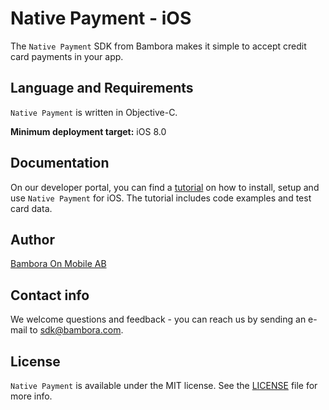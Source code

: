 # Native Payment - iOS

The `Native Payment` SDK from Bambora makes it simple to accept credit card payments in your app. 

## Language and Requirements

`Native Payment` is written in Objective-C.

**Minimum deployment target:** iOS 8.0

## Documentation

On our developer portal, you can find a [tutorial](http://dev.bambora.com/mobile.html#native-payment-ios) on how to install, setup and use `Native Payment` for iOS. The tutorial includes code examples and test card data.

## Author

[Bambora On Mobile AB](http://www.bambora.com/en/bambora-on-mobile/)

## Contact info

We welcome questions and feedback - you can reach us by sending an e-mail to [sdk@bambora.com](mailto:sdk@bambora.com).

## License

`Native Payment` is available under the MIT license. See the [LICENSE](LICENSE) file for more info.

